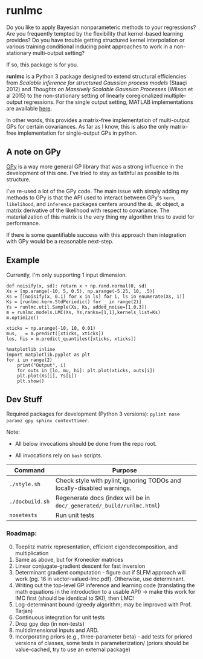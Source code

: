 # runlmc

Do you like to apply Bayesian nonparameteric methods to your regressions? Are you frequently tempted by the flexibility that kernel-based learning provides? Do you have trouble getting structured kernel interpolation or various training conditional inducing point approaches to work in a non-stationary multi-output setting?

If so, this package is for you.

**runlmc** is a Python 3 package designed to extend structural efficiencies from _Scalable inference for structured Gaussian process models_ (Staaçi 2012) and _Thoughts on Massively Scalable Gaussian Processes_ (Wilson et al 2015) to the non-stationary setting of linearly coregionalized multiple-output regressions. For the single output setting, MATLAB implementations are available [here](http://www.gaussianprocess.org/gpml/code/matlab/doc/).

In other words, this provides a matrix-free implementation of multi-output GPs for certain covariances. As far as I know, this is also the only matrix-free implementation for single-output GPs in python.

## A note on GPy

[GPy](https://github.com/SheffieldML/GPy) is a way more general GP library that was a strong influence in the development of this one. I've tried to stay as faithful as possible to its structure.

I've re-used a lot of the GPy code. The main issue with simply adding my methods to GPy is that the API used to interact between GPy's `kern`, `likelihood`, and `inference` packages centers around the `dL_dK` object, a matrix derivative of the likelihood with respect to covariance. The materialization of this matrix is the very thing my algorithm tries to avoid for performance.

If there is some quantifiable success with this approach then integration with GPy would be a reasonable next-step.

## Example

Currently, I'm only supporting 1 input dimension.

    def noisify(x, sd): return x + np.rand.normal(0, sd)
    Xs = [np.arange(-10, 5, 0.5), np.arange(-5.25, 10, .5)]
    Xs = [[noisify(x, 0.1) for x in ls] for i, ls in enumerate(Xs, 1)]
    Ks = [runlmc.kern.StdPeriodic() for _ in range(2)]
    Ys = runlmc.util.Sample(Xs, Ks, added_noise=[1,0.3])
    m = runlmc.models.LMC(Xs, Ys,ranks=[1,1],kernels_list=Ks)
    m.optimize()
    
    xticks = np.arange(-10, 10, 0.01)
    mus, _ = m.predict([xticks, xticks])
    los, his = m.predict_quantiles([xticks, xticks])
    
    %matplotlib inline
    import matplotlib.pyplot as plt
    for i in range(2)
        print("Output", i)
        for outs in [lo, mu, hi]: plt.plot(xticks, outs[i])
        plt.plot(Xs[i], Ys[i])
        plt.show()
        
## Dev Stuff

Required packages for development (Python 3 versions): `pylint nose paramz gpy sphinx contexttimer`.

Note:

 * All below invocations should be done from the repo root.
 
 * All invocations rely on `bash` scripts.
 
| Command           | Purpose  |
| ----------------- | -------- |
| `./style.sh`      | Check style with pylint, ignoring TODOs and locally-disabled warnings. |
| `./docbuild.sh`   | Regenerate docs (index will be in `doc/_generated/_build/runlmc.html`) |
| `nosetests`       | Run unit tests |

### Roadmap:

0. Toeplitz matrix representation, efficient eigendecomposition, and multiplication
0. Same as above, but for Kronecker matrices
0. Linear conjugate-gradient descent for fast inversion
0. Determinant gradient computation - figure out if SLFM approach will work (pg. 16 in vector-valued-lmc.pdf). Otherwise, use determinant.
0. Writing out the top-level GP inference and learning code (translating the math equations in the introduction to a usable API) -> make this work for IMC first (should be identical to SKI), then LMC!
0. Log-determinant bound (greedy algorithm; may be improved with Prof. Tarjan)
0. Continuous integration for unit tests
0. Drop gpy dep (in non-tests)
0. multidimensional inputs and ARD.
0. Incorporating priors (e.g., three-parameter beta) - add tests for priored versions of classes, some tests in parameterization/ (priors should be value-cached, try to use an external package)

